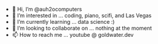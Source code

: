 - 👋 Hi, I’m @auh2ocomputers
- 👀 I’m interested in ... coding, piano, scifi, and Las Vegas
- 🌱 I’m currently learning ... data science :)
- 💞️ I’m looking to collaborate on ... nothing at the moment
- 📫 How to reach me ... youtube @ goldwater.dev
<!---
auh2ocomputers/auh2ocomputers is a ✨ special ✨ repository because its `README.md` (this file) appears on your GitHub profile.
You can click the Preview link to take a look at your changes.
--->
